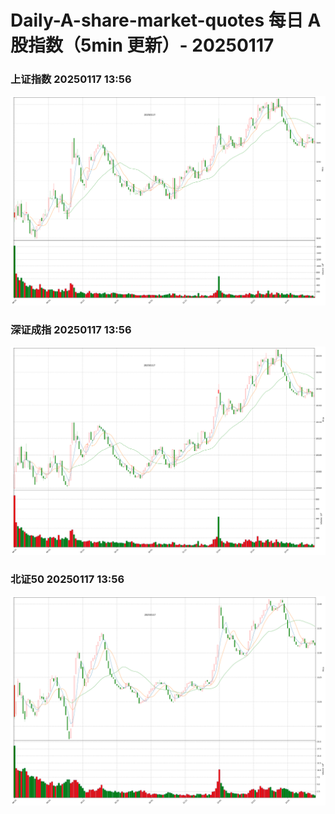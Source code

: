 
# Daily-A-share-market-quotes 每日 A 股指数（5min 更新）- 20250117

### 上证指数 20250117 13:56
![](./fig/2025/1/20250117-sh000001.png)

### 深证成指 20250117 13:56
![](./fig/2025/1/20250117-sz399001.png)

### 北证50 20250117 13:56
![](./fig/2025/1/20250117-bj899050.png)
